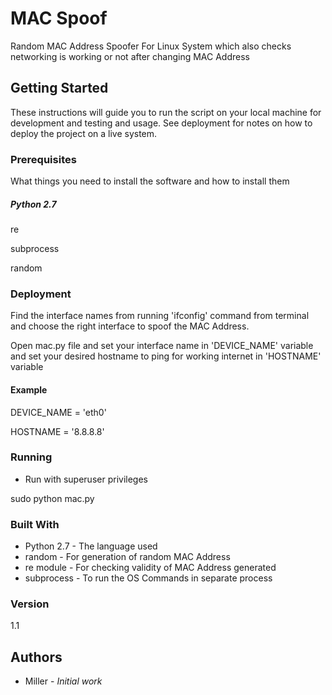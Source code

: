 # MAC Spoof

Random MAC Address Spoofer For Linux System which also checks networking is working or not after changing MAC Address

## Getting Started

These instructions will guide you to run the script on your local machine for development and testing and usage. See deployment for notes on how to deploy the project on a live system.

### Prerequisites

What things you need to install the software and how to install them

##### Python 2.7

re

subprocess

random

### Deployment

Find the interface names from running 'ifconfig' command from terminal and choose the right interface to spoof the MAC Address.

Open mac.py file and set your interface name in 'DEVICE_NAME' variable and set your desired hostname to ping for 
working internet in 'HOSTNAME' variable
#### Example
DEVICE_NAME = 'eth0'

HOSTNAME = '8.8.8.8'

### Running

* Run with superuser privileges

sudo python mac.py

### Built With

* Python 2.7 - The language used
* random - For generation of random MAC Address
* re module  - For checking validity of MAC Address generated
* subprocess - To run the OS Commands in separate process

### Version

1.1

## Authors

* Miller - *Initial work*

